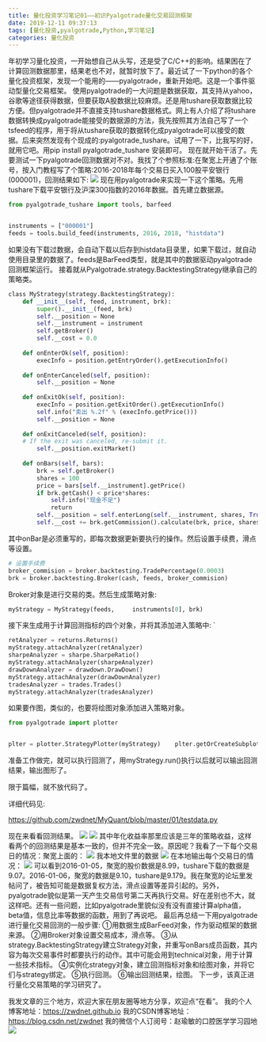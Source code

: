 ```yaml
---
title: 量化投资学习笔记01——初识Pyalgotrade量化交易回测框架
date: 2019-12-11 09:37:13
tags: [量化投资,pyalgotrade,Python,学习笔记]
categories: 量化投资
---
```

年初学习量化投资，一开始想自己从头写，还是受了C/C++的影响。结果困在了计算回测数据那里，结果老也不对，就暂时放下了。最近试了一下python的各个量化投资框架，发现一个能用的——pyalgotrade，重新开始吧。这是一个事件驱动型量化交易框架。
使用pyalgotrade的一大问题是数据获取，其支持从yahoo，谷歌等途径获得数据，但要获取A股数据比较麻烦。还是用tushare获取数据比较方便。但pyalgotrade并不直接支持tushare数据格式。网上有人介绍了将tushare数据转换成pyalgotrade能接受的数据源的方法，我先按照其方法自己写了一个tsfeed的程序，用于将从tushare获取的数据转化成pyalgotrade可以接受的数据。后来突然发现有个现成的:pyalgotrade_tushare。试用了一下，比我写的好，就用它吧。用pip install pyalgotrade_tushare 安装即可。
现在就开始干活了。先要测试一下pyalgotrade回测数据对不对。我找了个参照标准:在聚宽上开通了个账号，按入门教程写了个策略:2016-2018年每个交易日买入100股平安银行(000001)，回测结果如下:
![](https://zymblog-1258069789.cos.ap-chengdu.myqcloud.com/blog0178-QTLearn/01/01.png)
现在用pyalgotrade来实现一下这个策略。先用tushare下载平安银行及沪深300指数的2016年数据。首先建立数据源。 
```python
from pyalgotrade_tushare import tools, barfeed    


instruments = ["000001"]    
feeds = tools.build_feed(instruments, 2016, 2018, "histdata")
```
如果没有下载过数据，会自动下载以后存到histdata目录里，如果下载过，就自动使用目录里的数据了。feeds是BarFeed类型，就是其中的数据驱动pyalgotrade回测框架运行。
接着就从Pyalgotrade.strategy.BacktestingStrategy继承自己的策略类。 
```python
class MyStrategy(strategy.BacktestingStrategy):    
    def __init__(self, feed, instrument, brk):        
        super().__init__(feed, brk)        
        self.__position = None        
        self.__instrument = instrument        
        self.getBroker()        
        self.__cost = 0.0    
        
    def onEnterOk(self, position):        
        execInfo = position.getEntryOrder().getExecutionInfo()        
    
    def onEnterCanceled(self, position):        
        self.__position = None    
        
    def onExitOk(self, position):        
        execInfo = position.getExitOrder().getExecutionInfo()        
        self.info("卖出 %.2f" % (execInfo.getPrice()))        
        self.__position = None    
        
    def onExitCanceled(self, position):        
    # If the exit was canceled, re-submit it.        
        self.__position.exitMarket()            
        
    def onBars(self, bars):        
        brk = self.getBroker()        
        shares = 100        
        price = bars[self.__instrument].getPrice()        
        if brk.getCash() < price*shares:             
            self.info("现金不足")             
            return        
        self.__position = self.enterLong(self.__instrument, shares, True)        
        self.__cost += brk.getCommission().calculate(brk, price, shares)                                self.info("可用现金%.2f 股价%.2f 持股数量%d 市值1:%.2f 市值2:%.2f 计算市值:%.2f 交易成本%.2f" % (brk.getCash(), price, brk.getShares(self.__instrument), brk.getEquity(), self.getResult(), (brk.getCash() + brk.getShares(self.__instrument)*price), self.__cost))              # x = input(&quot;按任意键继续&quot;)

```
其中onBar是必须重写的，即每次数据更新要执行的操作。然后设置手续费，滑点等设置。
```python
# 设置手续费    
broker_commision = broker.backtesting.TradePercentage(0.0003)    
brk = broker.backtesting.Broker(cash, feeds, broker_commision)
```
Broker对象是进行交易的类。然后生成策略对象: 
```python    
myStrategy = MyStrategy(feeds,     instruments[0], brk)
```
接下来生成用于计算回测指标的四个对象，并将其添加进入策略中: `
```python    
retAnalyzer = returns.Returns()    
myStrategy.attachAnalyzer(retAnalyzer)    
sharpeAnalyzer = sharpe.SharpeRatio()    
myStrategy.attachAnalyzer(sharpeAnalyzer)    
drawDownAnalyzer = drawdown.DrawDown()   
myStrategy.attachAnalyzer(drawDownAnalyzer)     
tradesAnalyzer = trades.Trades()     
myStrategy.attachAnalyzer(tradesAnalyzer)
```

如果要作图，类似的，也要将绘图对象添加进入策略对象。
```python
from pyalgotrade import plotter     


plter = plotter.StrategyPlotter(myStrategy)    plter.getOrCreateSubplot("return").addDataSeries("retuens", retAnalyzer.getReturns())    plter.getOrCreateSubplot("CumReturn").addDataSeries("CumReturn",retAnalyzer.getCumulativeReturns())
```
准备工作做完，就可以执行回测了，用myStrategy.run()执行以后就可以输出回测结果，输出图形了。

限于篇幅，就不放代码了。

详细代码见:

https://github.com/zwdnet/MyQuant/blob/master/01/testdata.py

现在来看看回测结果。
![](https://zymblog-1258069789.cos.ap-chengdu.myqcloud.com/blog0178-QTLearn/01/02.png)
![](https://zymblog-1258069789.cos.ap-chengdu.myqcloud.com/blog0178-QTLearn/01/03.png)
其中年化收益率那里应该是三年的策略收益，这样看两个的回测结果是基本一致的，但并不完全一致。原因呢？我看了一下每个交易日的情况：聚宽上面的：
![](https://zymblog-1258069789.cos.ap-chengdu.myqcloud.com/blog0178-QTLearn/01/04.png)
我本地文件里的数据
![](https://zymblog-1258069789.cos.ap-chengdu.myqcloud.com/blog0178-QTLearn/01/05.png)
在本地输出每个交易日的情况：
![](https://zymblog-1258069789.cos.ap-chengdu.myqcloud.com/blog0178-QTLearn/01/06.png)
可以看到2016-01-05，聚宽的股价数据是8.99，tushare下载的数据是9.07。2016-01-06，聚宽的数据是9.10，tushare是9.179。我在聚宽的论坛里发帖问了，被告知可能是数据复权方法，滑点设置等差异引起的。另外，pyalgotrade貌似是第一天产生交易信号第二天再执行交易。好在差别也不大，就这样吧。还有一些问题，比如pyalgotrade里貌似没有没有直接计算alpha值，beta值，信息比率等数据的函数，用到了再说吧。
最后再总结一下用pyalgotrade进行量化交易回测的一般步骤:
①用数据生成BarFeed对象，作为驱动框架的数据来源。
②用Broker对象设置交易成本，滑点等。
③从strategy.BacktestingStrategy建立Strategy对象，并重写onBars成员函数，其内容为每次交易事件时都要执行的动作。其中可能会用到technical对象，用于计算一些技术指标。
④实例化strategy对象，建立回测指标对象和绘图对象，并将它们与strategy绑定。
⑤执行回测。
⑥输出回测结果，绘图。
下一步，该真正进行量化交易策略的学习研究了。


我发文章的三个地方，欢迎大家在朋友圈等地方分享，欢迎点“在看”。
我的个人博客地址：https://zwdnet.github.io
我的CSDN博客地址：https://blog.csdn.net/zwdnet
我的微信个人订阅号：赵瑜敏的口腔医学学习园地
![](https://zymblog-1258069789.cos.ap-chengdu.myqcloud.com/other/wx.jpg)